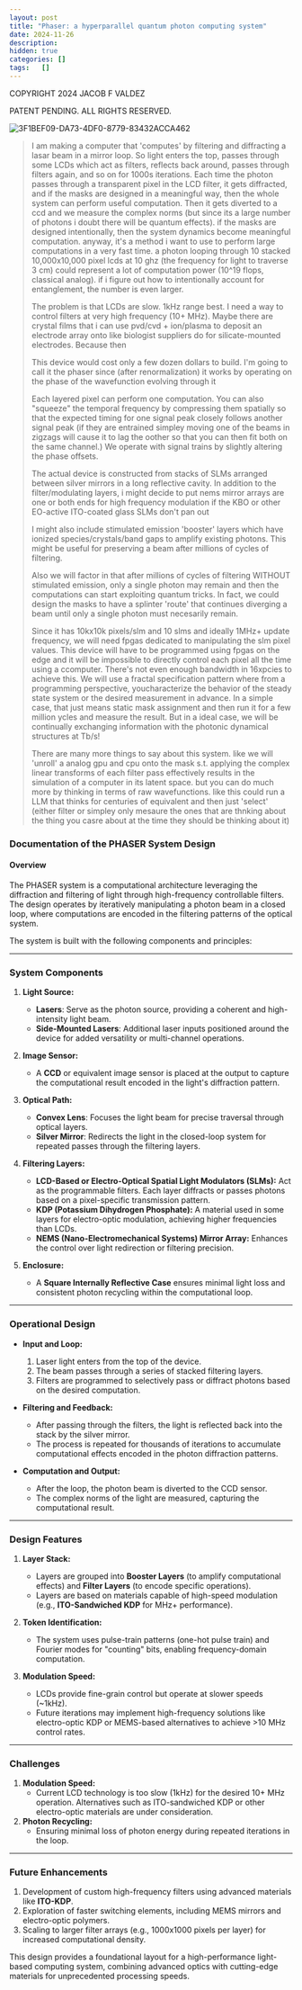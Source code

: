 ```yaml
---
layout: post
title: "Phaser: a hyperparallel quantum photon computing system"
date: 2024-11-26
description: 
hidden: true
categories: []
tags:   []
---
```


COPYRIGHT 2024 JACOB F VALDEZ

PATENT PENDING. ALL RIGHTS RESERVED.

![3F1BEF09-DA73-4DF0-8779-83432ACCA462](https://github.com/user-attachments/assets/e2554406-fc3d-491b-95fa-2229563ef6be)

> I am making a computer that 'computes' by filtering and diffracting a lasar beam in a mirror loop. So light enters the top, passes through some LCDs which act as filters, reflects back around, passes through filters again, and so on for 1000s iterations. Each time the photon passes through a transparent pixel in the LCD filter, it gets diffracted, and if the masks are designed in a meaningful way, then the whole system can perform useful computation. Then it gets diverted to a ccd and we measure the complex norms (but since its a large number of photons i doubt there will be quantum effects). if the masks are designed intentionally, then the system dynamics become meaningful computation. anyway, it's a method i want to use to perform large computations in a very fast time. a photon looping through 10 stacked 10,000x10,000 pixel lcds at 10 ghz (the frequency for light to traverse 3 cm) could represent a lot of computation power (10^19 flops, classical analog). if i figure out how to intentionally account for entanglement, the number is even larger.
>
> The problem is that LCDs are slow. 1kHz range best. I need a way to control filters at very high frequency (10+ MHz). Maybe there are crystal films that i can use pvd/cvd + ion/plasma to deposit an electrode array onto like biologist suppliers do for silicate-mounted electrodes. Because then
>
> This device would cost only a few dozen dollars to build. I'm going to call it the phaser since (after renormalization) it works by operating on the phase of the wavefunction evolving through it
>
> Each layered pixel can perform one computation. You can also "squeeze" the temporal frequency by compressing them spatially so that the expected timing for one signal peak closely follows another signal peak (if they are entrained simpley moving one of the beams in zigzags will cause it to lag the oother so that you can then fit both on the same channel.) We operate with signal trains by slightly altering the phase offsets.
>
> The actual device is constructed from stacks of SLMs arranged between silver mirrors in a long reflective cavity. In addition to the filter/modulating layers, i might decide to put nems mirror arrays are one or both ends for high frequency modulation if the KBO or other EO-active ITO-coated glass SLMs don't pan out
>
> I might also include stimulated emission 'booster' layers which have ionized species/crystals/band gaps to amplify existing photons. This might be useful for preserving a beam after millions of cycles of filtering.
>
> Also we will factor in that after millions of cycles of filtering WITHOUT stimulated emission, only a single photon may remain and then the computations can start exploiting quantum tricks. In fact, we could design the masks to have a splinter 'route' that continues diverging a beam until only a single photon must necesarily remain.
>
> Since it has 10kx10k pixels/slm and 10 slms and ideally 1MHz+ update frequency, we will need fpgas dedicated to manipulating the slm pixel values. This device will have to be programmed using fpgas on the edge and it will be impossible to directly control each pixel all the time using a ccomputer. There's not even enough bandwidth in 16xpcies to achieve this. We will use a fractal specification pattern where from a programming perspective, youcharacterize the behavior of the steady state system or the desired measurement in advance. In a simple case, that just means static mask assignment and then run it for a few million ycles and measure the result. But in a ideal case, we will be continually exchanging information with the photonic dynamical structures at Tb/s!
>
> There are many more things to say about this system. like we will 'unroll' a analog gpu and cpu onto the mask s.t. applying the complex linear transforms of each filter pass effectively results in the simulation of a computer in its latent space. but you can do much more by thinking in terms of raw wavefunctions. like this could run a LLM that thinks for centuries of equivalent and then just 'select' (either filter or simpley only mesaure the ones that are thnking about the thing you casre about at the time they should be thinking about it)


### Documentation of the PHASER System Design

#### Overview
The PHASER system is a computational architecture leveraging the diffraction and filtering of light through high-frequency controllable filters. The design operates by iteratively manipulating a photon beam in a closed loop, where computations are encoded in the filtering patterns of the optical system. 

The system is built with the following components and principles:

---

### **System Components**
1. **Light Source:**
   - **Lasers**: Serve as the photon source, providing a coherent and high-intensity light beam.
   - **Side-Mounted Lasers**: Additional laser inputs positioned around the device for added versatility or multi-channel operations.

2. **Image Sensor:**
   - A **CCD** or equivalent image sensor is placed at the output to capture the computational result encoded in the light's diffraction pattern.

3. **Optical Path:**
   - **Convex Lens**: Focuses the light beam for precise traversal through optical layers.
   - **Silver Mirror**: Redirects the light in the closed-loop system for repeated passes through the filtering layers.

4. **Filtering Layers:**
   - **LCD-Based or Electro-Optical Spatial Light Modulators (SLMs):** Act as the programmable filters. Each layer diffracts or passes photons based on a pixel-specific transmission pattern.
   - **KDP (Potassium Dihydrogen Phosphate):** A material used in some layers for electro-optic modulation, achieving higher frequencies than LCDs.
   - **NEMS (Nano-Electromechanical Systems) Mirror Array:** Enhances the control over light redirection or filtering precision.

5. **Enclosure:**
   - A **Square Internally Reflective Case** ensures minimal light loss and consistent photon recycling within the computational loop.

---

### **Operational Design**
- **Input and Loop:**
   1. Laser light enters from the top of the device.
   2. The beam passes through a series of stacked filtering layers.
   3. Filters are programmed to selectively pass or diffract photons based on the desired computation.

- **Filtering and Feedback:**
   - After passing through the filters, the light is reflected back into the stack by the silver mirror.
   - The process is repeated for thousands of iterations to accumulate computational effects encoded in the photon diffraction patterns.

- **Computation and Output:**
   - After the loop, the photon beam is diverted to the CCD sensor.
   - The complex norms of the light are measured, capturing the computational result.

---

### **Design Features**
1. **Layer Stack:**
   - Layers are grouped into **Booster Layers** (to amplify computational effects) and **Filter Layers** (to encode specific operations).
   - Layers are based on materials capable of high-speed modulation (e.g., **ITO-Sandwiched KDP** for MHz+ performance).

2. **Token Identification:**
   - The system uses pulse-train patterns (one-hot pulse train) and Fourier modes for "counting" bits, enabling frequency-domain computation.

3. **Modulation Speed:**
   - LCDs provide fine-grain control but operate at slower speeds (~1kHz).
   - Future iterations may implement high-frequency solutions like electro-optic KDP or MEMS-based alternatives to achieve >10 MHz control rates.

---

### **Challenges**
1. **Modulation Speed:**
   - Current LCD technology is too slow (1kHz) for the desired 10+ MHz operation. Alternatives such as ITO-sandwiched KDP or other electro-optic materials are under consideration.
2. **Photon Recycling:**
   - Ensuring minimal loss of photon energy during repeated iterations in the loop.

---

### **Future Enhancements**
1. Development of custom high-frequency filters using advanced materials like **ITO-KDP**.
2. Exploration of faster switching elements, including MEMS mirrors and electro-optic polymers.
3. Scaling to larger filter arrays (e.g., 1000x1000 pixels per layer) for increased computational density.

This design provides a foundational layout for a high-performance light-based computing system, combining advanced optics with cutting-edge materials for unprecedented processing speeds.

